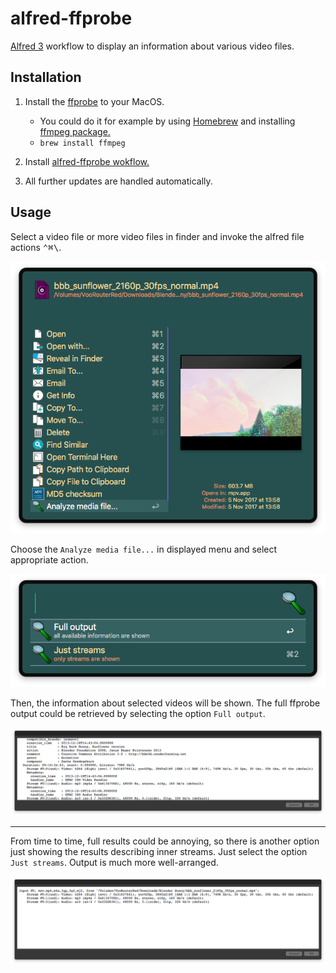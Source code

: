 # alfred-ffprobe
[Alfred 3][1] workflow to display an information about various video files.


## Installation

1) Install the [ffprobe][2] to your MacOS.

   - You could do it for example by using [Homebrew][3] and installing [ffmpeg package.][4]
   - ````brew install ffmpeg````
2) Install [alfred-ffprobe wokflow.][5]
3) All further updates are handled automatically.

## Usage

Select a video file or more video files in finder and invoke the alfred file actions <kbd>⌃﻿⌘\\</kbd>.

![Alfred actions screenshot](doc/images/alfred-actions.png?raw=true "")

Choose the `Analyze media file...` in displayed menu and select appropriate action.

![Alfred actions submenu screenshot](doc/images/alfred-actions-submenu.png?raw=true "")

Then, the information about selected videos will be shown. The full ffprobe output could be retrieved by selecting the option `Full output`.

![alfred-ffprobe results screenshot](doc/images/alfred-ffprobe-results.png?raw=true "")

-------------------

From time to time, full results could be annoying, so there is another option just showing the results describing inner streams. Just select the option `Just streams`.
Output is much more well-arranged.

![alfred-ffprobe results screenshot](doc/images/alfred-ffprobe-results-streams.png?raw=true "")

[1]: https://www.alfredapp.com/
[2]: https://ffmpeg.org/ffprobe.html
[3]: https://brew.sh/
[4]: http://brewformulas.org/Ffmpeg
[5]: https://github.com/vookimedlo/alfred-ffprobe/releases/latest
